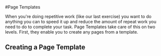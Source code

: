 #Page Templates 

When you're doing repetitive work (like our last exercise) you want to do 
anything you can to speed it up and reduce the amount of repeat work you need 
to do to complete your task. Page Templates take care of this on two levels. First, they enable you to create any pages from a template. 

## Creating a Page Template